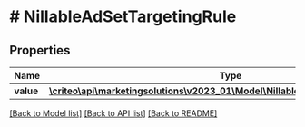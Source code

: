 # # NillableAdSetTargetingRule

## Properties

Name | Type | Description | Notes
------------ | ------------- | ------------- | -------------
**value** | [**\criteo\api\marketingsolutions\v2023_01\Model\NillableAdSetTargetingRuleValue**](NillableAdSetTargetingRuleValue.md) |  |

[[Back to Model list]](../../README.md#models) [[Back to API list]](../../README.md#endpoints) [[Back to README]](../../README.md)
